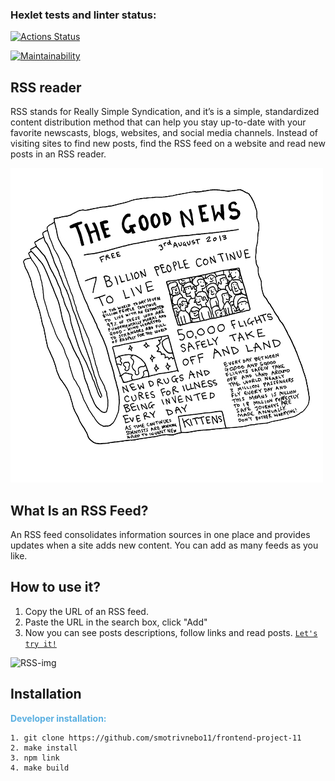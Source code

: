### Hexlet tests and linter status:
[![Actions Status](https://github.com/smotrivnebo11/frontend-project-11/workflows/hexlet-check/badge.svg)](https://github.com/smotrivnebo11/frontend-project-11/actions)

[![Maintainability](https://api.codeclimate.com/v1/badges/6c6eba4c5171ab286518/maintainability)](https://codeclimate.com/github/smotrivnebo11/frontend-project-11/maintainability)

## RSS reader

RSS stands for Really Simple Syndication, and it’s is a simple, standardized content distribution method that can help you stay up-to-date with your favorite newscasts, blogs, websites, and social media channels. Instead of visiting sites to find new posts, find the RSS feed on a website and read new posts in an RSS reader. 

![RSS-img](./img/good-news.png)

## What Is an RSS Feed?

An RSS feed consolidates information sources in one place and provides updates when a site adds new content. You can add as many feeds as you like.

## How to use it?

1. Copy the URL of an RSS feed.
2. Paste the URL in the search box, click "Add"
3. Now you can see posts descriptions, follow links and read posts.
<code>[Let's try it!](https://frontend-project-11-git-main-smotrivnebo11.vercel.app)</code> 

![RSS-img](./img/demo-rss.gif)

## Installation

<span style="color:#59afe1"> **Developer installation:**</span>
```
1. git clone https://github.com/smotrivnebo11/frontend-project-11
2. make install
3. npm link
4. make build
```
